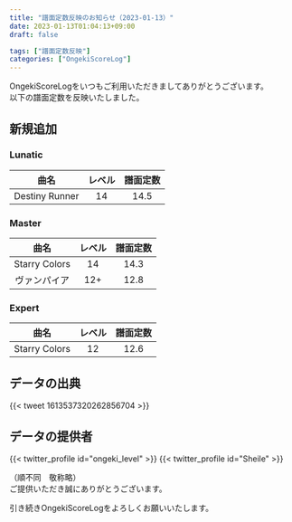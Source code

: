 ```yaml
---
title: "譜面定数反映のお知らせ（2023-01-13）"
date: 2023-01-13T01:04:13+09:00
draft: false

tags: ["譜面定数反映"]
categories: ["OngekiScoreLog"]
---
```


OngekiScoreLogをいつもご利用いただきましてありがとうございます。  
以下の譜面定数を反映いたしました。

<!--more-->

## 新規追加

### Lunatic

| 曲名 | レベル | 譜面定数 |
|:-:|:-:|:-:|
| Destiny Runner | 14 | 14.5 |

### Master

| 曲名 | レベル | 譜面定数 |
|:-:|:-:|:-:|
| Starry Colors | 14 | 14.3 |
| ヴァンパイア | 12+ | 12.8 |

### Expert

| 曲名 | レベル | 譜面定数 |
|:-:|:-:|:-:|
| Starry Colors | 12 | 12.6 |

## データの出典

{{< tweet 1613537320262856704 >}}

## データの提供者

{{< twitter_profile id="ongeki_level" >}}
{{< twitter_profile id="Sheile" >}}

（順不同　敬称略）  
ご提供いただき誠にありがとうございます。

引き続きOngekiScoreLogをよろしくお願いいたします。

<!--

Tweet

ご提供いただきましたデータより譜面定数を反映いたしました。詳しくは以下の記事をご確認ください。
url

提供者（順不同,敬称略）:


ご提供誠にありがとうございます。
-->
